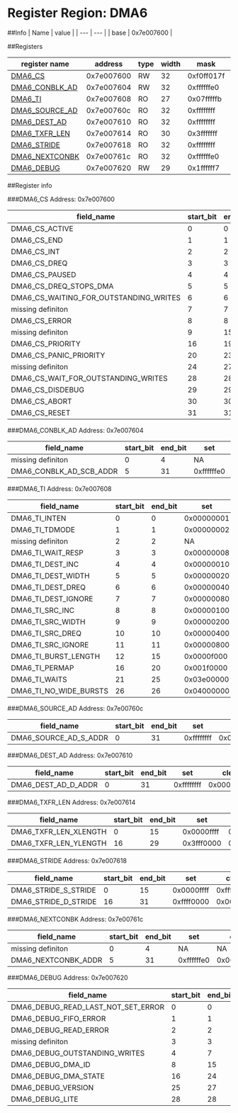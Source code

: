 # Register Region: DMA6


##Info
| Name | value |
| --- | --- |
| base | 0x7e007600 |

##Registers

| register name | address | type | width | mask | reset |
| --- | --- | --- | --- | --- | --- |
| [DMA6_CS](#dma6_cs) | 0x7e007600 | RW | 32 | 0xf0ff017f | 0000000000 |
| [DMA6_CONBLK_AD](#dma6_conblk_ad) | 0x7e007604 | RW | 32 | 0xffffffe0 | 0000000000 |
| [DMA6_TI](#dma6_ti) | 0x7e007608 | RO | 27 | 0x07fffffb |  |
| [DMA6_SOURCE_AD](#dma6_source_ad) | 0x7e00760c | RO | 32 | 0xffffffff |  |
| [DMA6_DEST_AD](#dma6_dest_ad) | 0x7e007610 | RO | 32 | 0xffffffff |  |
| [DMA6_TXFR_LEN](#dma6_txfr_len) | 0x7e007614 | RO | 30 | 0x3fffffff |  |
| [DMA6_STRIDE](#dma6_stride) | 0x7e007618 | RO | 32 | 0xffffffff |  |
| [DMA6_NEXTCONBK](#dma6_nextconbk) | 0x7e00761c | RO | 32 | 0xffffffe0 |  |
| [DMA6_DEBUG](#dma6_debug) | 0x7e007620 | RW | 29 | 0x1ffffff7 | 0000000000 |

##Register info


###DMA6_CS
 Address: 0x7e007600

| field_name | start_bit | end_bit | set | clear | reset |
| --- | --- | --- | --- | --- | --- |
| DMA6_CS_ACTIVE | 0 | 0 | 0x00000001 | 0xfffffffe | 0x0 |
| DMA6_CS_END | 1 | 1 | 0x00000002 | 0xfffffffd | 0x0 |
| DMA6_CS_INT | 2 | 2 | 0x00000004 | 0xfffffffb | 0x0 |
| DMA6_CS_DREQ | 3 | 3 | 0x00000008 | 0xfffffff7 | 0x0 |
| DMA6_CS_PAUSED | 4 | 4 | 0x00000010 | 0xffffffef | 0x0 |
| DMA6_CS_DREQ_STOPS_DMA | 5 | 5 | 0x00000020 | 0xffffffdf | 0x0 |
| DMA6_CS_WAITING_FOR_OUTSTANDING_WRITES | 6 | 6 | 0x00000040 | 0xffffffbf | 0x0 |
| missing definiton | 7 | 7 | NA | NA | NA |
| DMA6_CS_ERROR | 8 | 8 | 0x00000100 | 0xfffffeff | 0x0 |
| missing definiton | 9 | 15 | NA | NA | NA |
| DMA6_CS_PRIORITY | 16 | 19 | 0x000f0000 | 0xfff0ffff | 0x0 |
| DMA6_CS_PANIC_PRIORITY | 20 | 23 | 0x00f00000 | 0xff0fffff | 0x0 |
| missing definiton | 24 | 27 | NA | NA | NA |
| DMA6_CS_WAIT_FOR_OUTSTANDING_WRITES | 28 | 28 | 0x10000000 | 0xefffffff | 0x0 |
| DMA6_CS_DISDEBUG | 29 | 29 | 0x20000000 | 0xdfffffff | 0x0 |
| DMA6_CS_ABORT | 30 | 30 | 0x40000000 | 0xbfffffff | 0x0 |
| DMA6_CS_RESET | 31 | 31 | 0x80000000 | 0x7fffffff | 0x0 |

###DMA6_CONBLK_AD
 Address: 0x7e007604

| field_name | start_bit | end_bit | set | clear | reset |
| --- | --- | --- | --- | --- | --- |
| missing definiton | 0 | 4 | NA | NA | NA |
| DMA6_CONBLK_AD_SCB_ADDR | 5 | 31 | 0xffffffe0 | 0x0000001f | 0x0 |

###DMA6_TI
 Address: 0x7e007608

| field_name | start_bit | end_bit | set | clear | reset |
| --- | --- | --- | --- | --- | --- |
| DMA6_TI_INTEN | 0 | 0 | 0x00000001 | 0xfffffffe |  |
| DMA6_TI_TDMODE | 1 | 1 | 0x00000002 | 0xfffffffd |  |
| missing definiton | 2 | 2 | NA | NA | NA |
| DMA6_TI_WAIT_RESP | 3 | 3 | 0x00000008 | 0xfffffff7 |  |
| DMA6_TI_DEST_INC | 4 | 4 | 0x00000010 | 0xffffffef |  |
| DMA6_TI_DEST_WIDTH | 5 | 5 | 0x00000020 | 0xffffffdf |  |
| DMA6_TI_DEST_DREQ | 6 | 6 | 0x00000040 | 0xffffffbf |  |
| DMA6_TI_DEST_IGNORE | 7 | 7 | 0x00000080 | 0xffffff7f |  |
| DMA6_TI_SRC_INC | 8 | 8 | 0x00000100 | 0xfffffeff |  |
| DMA6_TI_SRC_WIDTH | 9 | 9 | 0x00000200 | 0xfffffdff |  |
| DMA6_TI_SRC_DREQ | 10 | 10 | 0x00000400 | 0xfffffbff |  |
| DMA6_TI_SRC_IGNORE | 11 | 11 | 0x00000800 | 0xfffff7ff |  |
| DMA6_TI_BURST_LENGTH | 12 | 15 | 0x0000f000 | 0xffff0fff |  |
| DMA6_TI_PERMAP | 16 | 20 | 0x001f0000 | 0xffe0ffff |  |
| DMA6_TI_WAITS | 21 | 25 | 0x03e00000 | 0xfc1fffff |  |
| DMA6_TI_NO_WIDE_BURSTS | 26 | 26 | 0x04000000 | 0xfbffffff |  |

###DMA6_SOURCE_AD
 Address: 0x7e00760c

| field_name | start_bit | end_bit | set | clear | reset |
| --- | --- | --- | --- | --- | --- |
| DMA6_SOURCE_AD_S_ADDR | 0 | 31 | 0xffffffff | 0x00000000 |  |

###DMA6_DEST_AD
 Address: 0x7e007610

| field_name | start_bit | end_bit | set | clear | reset |
| --- | --- | --- | --- | --- | --- |
| DMA6_DEST_AD_D_ADDR | 0 | 31 | 0xffffffff | 0x00000000 |  |

###DMA6_TXFR_LEN
 Address: 0x7e007614

| field_name | start_bit | end_bit | set | clear | reset |
| --- | --- | --- | --- | --- | --- |
| DMA6_TXFR_LEN_XLENGTH | 0 | 15 | 0x0000ffff | 0xffff0000 |  |
| DMA6_TXFR_LEN_YLENGTH | 16 | 29 | 0x3fff0000 | 0xc000ffff |  |

###DMA6_STRIDE
 Address: 0x7e007618

| field_name | start_bit | end_bit | set | clear | reset |
| --- | --- | --- | --- | --- | --- |
| DMA6_STRIDE_S_STRIDE | 0 | 15 | 0x0000ffff | 0xffff0000 |  |
| DMA6_STRIDE_D_STRIDE | 16 | 31 | 0xffff0000 | 0x0000ffff |  |

###DMA6_NEXTCONBK
 Address: 0x7e00761c

| field_name | start_bit | end_bit | set | clear | reset |
| --- | --- | --- | --- | --- | --- |
| missing definiton | 0 | 4 | NA | NA | NA |
| DMA6_NEXTCONBK_ADDR | 5 | 31 | 0xffffffe0 | 0x0000001f |  |

###DMA6_DEBUG
 Address: 0x7e007620

| field_name | start_bit | end_bit | set | clear | reset |
| --- | --- | --- | --- | --- | --- |
| DMA6_DEBUG_READ_LAST_NOT_SET_ERROR | 0 | 0 | 0x00000001 | 0xfffffffe | 0x0 |
| DMA6_DEBUG_FIFO_ERROR | 1 | 1 | 0x00000002 | 0xfffffffd | 0x0 |
| DMA6_DEBUG_READ_ERROR | 2 | 2 | 0x00000004 | 0xfffffffb | 0x0 |
| missing definiton | 3 | 3 | NA | NA | NA |
| DMA6_DEBUG_OUTSTANDING_WRITES | 4 | 7 | 0x000000f0 | 0xffffff0f | 0x0 |
| DMA6_DEBUG_DMA_ID | 8 | 15 | 0x0000ff00 | 0xffff00ff | 0x0 |
| DMA6_DEBUG_DMA_STATE | 16 | 24 | 0x01ff0000 | 0xfe00ffff | 0x0 |
| DMA6_DEBUG_VERSION | 25 | 27 | 0x0e000000 | 0xf1ffffff | 0x0 |
| DMA6_DEBUG_LITE | 28 | 28 | 0x10000000 | 0xefffffff | 0x0 |
